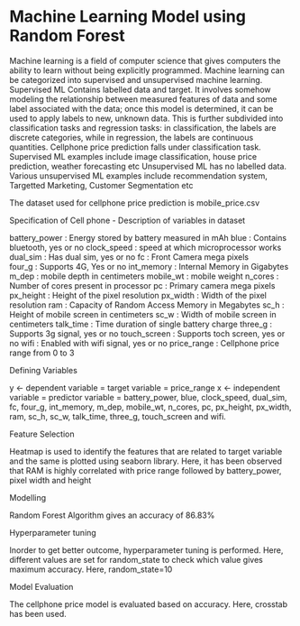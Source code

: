 # Machine Learning Model using Random Forest
Machine learning is a field of computer science that gives computers the ability to learn without being explicitly programmed. Machine learning can be categorized into supervised and unsupervised machine learning. 
Supervised ML Contains labelled data and target. It involves somehow modeling the relationship between measured features of data and some label associated with the data; once this model is determined, it can be used to apply labels to new, unknown data. This is further subdivided into classification tasks and regression tasks: in classification, the labels are discrete categories, while in regression, the labels are continuous quantities. Cellphone price prediction falls under classification task. 
Supervised ML examples include image classification, house price prediction, weather forecasting etc 
Unsupervised ML has no labelled data. Various unsupervised ML examples include recommendation system, Targetted Marketing, Customer Segmentation etc

The dataset used for cellphone price prediction is mobile_price.csv

Specification of Cell phone - Description of variables in dataset

battery_power : Energy stored by battery measured in mAh
blue : Contains bluetooth, yes or no 
clock_speed :	speed at which microprocessor works 
dual_sim	: Has dual sim, yes or no 
fc	: Front Camera mega pixels  
four_g	: Supports 4G, Yes or no 
int_memory	: Internal Memory in Gigabytes
m_dep	: mobile depth in centimeters
mobile_wt :	mobile weight 
n_cores	: Number of cores present in processor 
pc	: Primary camera mega pixels 
px_height :	Height of the pixel resolution
px_width : Width of the pixel resolution
ram	: Capacity of Random Access Memory in Megabytes
sc_h :	Height of mobile screen in centimeters 
sc_w :	Width of mobile screen in centimeters 
talk_time :	Time duration of single battery charge 
three_g :	Supports 3g signal, yes or no 
touch_screen :	Supports toch screen, yes or no 
wifi :	Enabled with wifi signal, yes or no
price_range : Cellphone price range from 0 to 3 


Defining Variables

y <- dependent variable = target variable = price_range 
x <- independent variable = predictor variable = battery_power, blue, clock_speed, dual_sim, fc, four_g, int_memory, m_dep, mobile_wt, n_cores, pc, px_height, px_width, ram, sc_h, sc_w, talk_time, three_g, touch_screen and wifi. 

Feature Selection

Heatmap is used to identify the features that are related to target variable and the same is plotted using seaborn library. Here, it has been observed that RAM is highly correlated with price range followed by battery_power, pixel width and height 

Modelling 

Random Forest Algorithm gives an accuracy of 86.83%

Hyperparameter tuning

Inorder to get better outcome, hyperparameter tuning is performed. Here, different values are set for random_state to check which value gives maximum accuracy. Here, random_state=10


Model Evaluation

The cellphone price model is evaluated based on accuracy. Here, crosstab has been used. 
